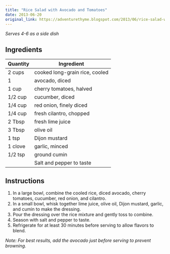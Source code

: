 ```yaml
---
title: "Rice Salad with Avocado and Tomatoes"
date: 2013-06-20
original_link: https://adventurethyme.blogspot.com/2013/06/rice-salad-with-avocado-and-tomatoes.html
---
```


_Serves 4-6 as a side dish_

## Ingredients


| Quantity | Ingredient |
| -------- | ---------- |
| 2 cups | cooked long-grain rice, cooled |
| 1 | avocado, diced |
| 1 cup | cherry tomatoes, halved |
| 1/2 cup | cucumber, diced |
| 1/4 cup | red onion, finely diced |
| 1/4 cup | fresh cilantro, chopped |
| 2 Tbsp | fresh lime juice |
| 3 Tbsp | olive oil |
| 1 tsp | Dijon mustard |
| 1 clove | garlic, minced |
| 1/2 tsp | ground cumin |
| | Salt and pepper to taste |

## Instructions


1. In a large bowl, combine the cooled rice, diced avocado, cherry tomatoes, cucumber, red onion, and cilantro.
2. In a small bowl, whisk together lime juice, olive oil, Dijon mustard, garlic, and cumin to make the dressing.
3. Pour the dressing over the rice mixture and gently toss to combine.
4. Season with salt and pepper to taste.
5. Refrigerate for at least 30 minutes before serving to allow flavors to blend.

_Note: For best results, add the avocado just before serving to prevent browning._
